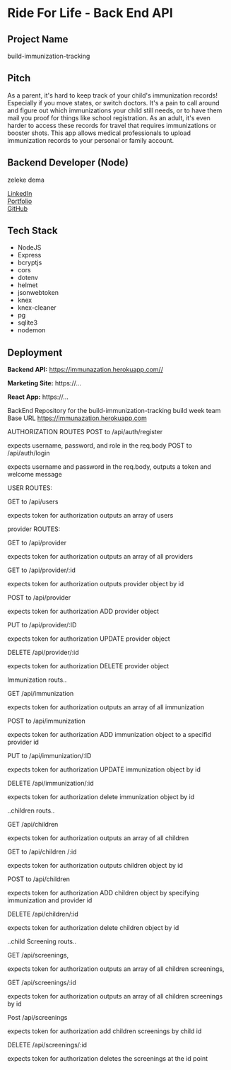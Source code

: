 # Ride For Life - Back End API

## Project Name

build-immunization-tracking

## Pitch

 As a parent, it's hard to keep track of your child's immunization records! Especially if you move states, or switch doctors.  It's a pain to call around and figure out which immunizations your child still needs, or to have them mail you proof for things like school registration.  As an adult, it's even harder to access these records for travel that requires immunizations or booster shots. This app allows medical professionals to upload immunization records to your personal or family account. 
## Backend Developer (Node)

zeleke dema


[LinkedIn](https://www.linkedin.com/feed')  
[Portfolio](https://zzzddd.github.io')  
[GitHub](https://github.com/zzzddd)

## Tech Stack

- NodeJS
- Express
- bcryptjs
- cors
- dotenv
- helmet
- jsonwebtoken
- knex
- knex-cleaner
- pg
- sqlite3
- nodemon

## Deployment

**Backend API:** https://immunazation.herokuapp.com//

**Marketing Site:** https://...

**React App:** https://...

BackEnd Repository for the build-immunization-tracking build week team
Base URL
https://immunazation.herokuapp.com

AUTHORIZATION ROUTES
POST to /api/auth/register

expects  username, password, and role in the req.body
POST to /api/auth/login

expects username and password in the req.body,
outputs a token and welcome message

USER ROUTES:

GET to /api/users

expects token for authorization
outputs an array of users




provider ROUTES:

GET to /api/provider

expects token for authorization
outputs an array of all providers

GET to /api/provider/:id

expects token for authorization
outputs provider object by id

POST to /api/provider

expects token for authorization
ADD provider object 

PUT to /api/provider/:ID

expects token for authorization
UPDATE provider object 

DELETE /api/provider/:id

expects token for authorization
DELETE provider object 

Immunization routs..

GET /api/immunization

expects token for authorization
outputs an array of all immunization

POST to /api/immunization

expects token for authorization
ADD immunization object to a specifid provider id

PUT to /api/immunization/:ID

expects token for authorization
UPDATE immunization object by id

DELETE /api/immunization/:id

expects token for authorization
delete immunization object by id

..children routs..

GET /api/children 

expects token for authorization
outputs an array of all children

GET to /api/children /:id

expects token for authorization
outputs children  object by id

POST to /api/children

expects token for authorization
ADD children object by specifying immunization and provider id

DELETE /api/children/:id

expects token for authorization
delete children object by id


..child Screening routs..

GET /api/screenings,

expects token for authorization
outputs an array of all children screenings,

GET /api/screenings/:id

expects token for authorization
outputs an array of all children screenings by id

Post /api/screenings

expects token for authorization
add  children  screenings by child id

DELETE /api/screenings/:id

expects token for authorization
deletes the screenings at the id point


